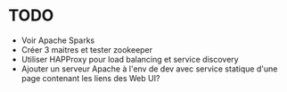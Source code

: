 # TODO

- Voir Apache Sparks
- Créer 3 maitres et tester zookeeper
- Utiliser HAPProxy pour load balancing et service discovery
- Ajouter un serveur Apache à l'env de dev avec service statique d'une 
page contenant les liens des Web UI?